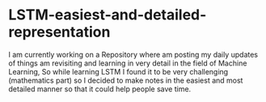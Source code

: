 # LSTM-easiest-and-detailed-representation

I am currently working on a Repository where am posting my daily updates of things am revisiting and learning in very detail in the field of Machine Learning, So while learning LSTM I found it to be very challenging (mathematics part) so I decided to make notes in the easiest and most detailed manner so that it could help people save time.
